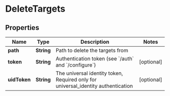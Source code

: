 

# DeleteTargets

## Properties

Name | Type | Description | Notes
------------ | ------------- | ------------- | -------------
**path** | **String** | Path to delete the targets from | 
**token** | **String** | Authentication token (see &#x60;/auth&#x60; and &#x60;/configure&#x60;) |  [optional]
**uidToken** | **String** | The universal identity token, Required only for universal_identity authentication |  [optional]



